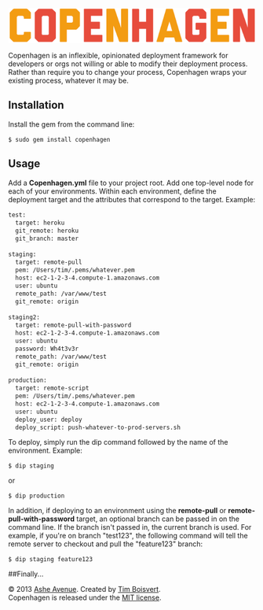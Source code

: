 ![copenhagen](/img/logo.png)

Copenhagen is an inflexible, opinionated deployment framework for developers or orgs not willing or able to modify their deployment process. Rather than require you to change your process, Copenhagen wraps your existing process, whatever it may be.

## Installation

Install the gem from the command line:

    $ sudo gem install copenhagen

## Usage

Add a **Copenhagen.yml** file to your project root. Add one top-level node for each of your environments. Within each environment, define the deployment target and the attributes that correspond to the target. Example:

    test:
      target: heroku
      git_remote: heroku
      git_branch: master
      
    staging:
      target: remote-pull
      pem: /Users/tim/.pems/whatever.pem
      host: ec2-1-2-3-4.compute-1.amazonaws.com
      user: ubuntu
      remote_path: /var/www/test
      git_remote: origin
      
    staging2:
      target: remote-pull-with-password
      host: ec2-1-2-3-4.compute-1.amazonaws.com
      user: ubuntu
      password: Wh4t3v3r
      remote_path: /var/www/test
      git_remote: origin
      
    production:
      target: remote-script
      pem: /Users/tim/.pems/whatever.pem
      host: ec2-1-2-3-4.compute-1.amazonaws.com
      user: ubuntu
      deploy_user: deploy
      deploy_script: push-whatever-to-prod-servers.sh
      
To deploy, simply run the dip command followed by the name of the environment. Example:

    $ dip staging

or

    $ dip production
    
In addition, if deploying to an environment using the **remote-pull** or **remote-pull-with-password** target, an optional branch can be passed in on the command line. If the branch isn't passed in, the current branch is used. For example, if you're on branch "test123", the following command will tell the remote server to checkout and pull the "feature123" branch:

    $ dip staging feature123 

##Finally...

© 2013 <a href="http://www.asheavenue.com">Ashe Avenue</a>. Created by <a href="http://twitter.com/timboisvert">Tim Boisvert</a>.
<br />
Copenhagen is released under the <a href="http://opensource.org/licenses/MIT">MIT license</a>.
